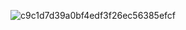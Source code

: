 ![c9c1d7d39a0bf4edf3f26ec56385efcf](https://github.com/yonelover/yippeee/assets/152137391/a51fd3f0-237c-48b4-ab5d-a1f541709d1a)



